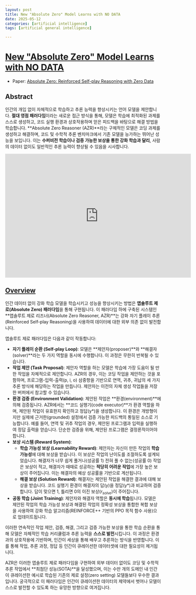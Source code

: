```yaml
---
layout: post
title: New "Absolute Zero" Model Learns with NO DATA  
date: 2025-05-12
categories: [artificial intelligence]
tags: [artificial general intelligence]

---
```




# [New "Absolute Zero" Model Learns with NO DATA](https://www.youtube.com/watch?v=CqdqZNqljdI)

* Paper: [Absolute Zero: Reinforced Self-play Reasoning with Zero Data](https://arxiv.org/abs/2505.03335)

## Abstract

인간의 개입 없이 자체적으로 학습하고 추론 능력을 향상시키는 언어 모델을 제안합니다.  **절대 영점 패러다임**이라는 새로운 접근 방식을 통해, 모델은 학습에 최적화된 과제를 스스로 생성하고, 코드 실행 환경과 상호작용하며 얻은 피드백을 바탕으로 해결 방법을 학습합니다.  **Absolute Zero Reasoner (AZR)**라는 구체적인 모델은 코딩 과제를 생성하고 해결하며, 코드 및 수학적 추론 벤치마크에서 기존 모델을 능가하는 뛰어난 성능을 보입니다.  이는 **수퍼비전 학습이나 검증 가능한 보상을 통한 강화 학습과 달리**, 사람의 데이터 없이도 일반적인 추론 능력이 향상될 수 있음을 시사합니다.

<iframe width="600" height="400" src="https://www.youtube.com/embed/CqdqZNqljdI?si=1wJ8G3OhXgj4B2IN" title="YouTube video player" frameborder="0" allow="accelerometer; autoplay; clipboard-write; encrypted-media; gyroscope; picture-in-picture; web-share" referrerpolicy="strict-origin-when-cross-origin" allowfullscreen></iframe>

## [Overview](https://notebooklm.google.com/notebook/298b4fc1-e594-4a72-b4e6-980fd25acf75/audio)

인간 데이터 없이 강화 학습 모델을 학습시키고 성능을 향상시키는 방법은 **앱솔루트 제로(Absolute Zero) 패러다임**을 통해 구현됩니다. 이 패러다임 하에 구축된 시스템인 **앱솔루트 제로 리즈너(Absolute Zero Reasoner, AZR)**는 강화 자기 플레이 추론(Reinforced Self-play Reasoning)을 사용하여 데이터에 대한 외부 의존 없이 발전합니다.

앱솔루트 제로 패러다임은 다음과 같이 작동합니다:

*   **자기 플레이 순환 (Self-play Loop)**: 모델은 **제안자(proposer)**와 **해결자(solver)**라는 두 가지 역할을 동시에 수행합니다. 이 과정은 무한히 반복될 수 있습니다.
*   **작업 제안 (Task Proposal)**: 제안자 역할을 하는 모델은 학습에 가장 도움이 될 만한 작업을 자체적으로 제안합니다. AZR의 경우, 이는 코딩 작업을 제안하는 것을 포함하며, 프로그램-입력-출력(p, i, o) 삼중항을 기반으로 연역, 귀추, 귀납의 세 가지 추론 방식에 해당하는 작업을 만듭니다. 제안자는 이전의 자체 생성 작업들을 저장한 버퍼에서 참고할 수 있습니다.
*   **환경 검증 (Environment Validation)**: 제안된 작업은 **환경(environment)**에 의해 검증됩니다. AZR에서는 **코드 실행기(code executor)**가 환경 역할을 하며, 제안된 작업이 유효한지 확인하고 정답(y\*)을 생성합니다. 이 환경은 개방형이지만 실제에 근거한(grounded) 설정에서 검증 가능한 피드백의 통일된 소스로 기능합니다. 예를 들어, 연역 및 귀추 작업의 경우, 제안된 프로그램과 입력을 실행하여 정답 출력을 얻습니다. 단순한 검증을 위해, 제안된 프로그램은 결정론적이어야 합니다.
*   **보상 시스템 (Reward System)**:
    *   **학습 가능성 보상 (Learnability Reward)**: 제안자는 자신이 만든 작업의 **학습 가능성**에 대해 보상을 받습니다. 이 보상은 작업의 난이도를 조절하도록 설계되었습니다. 해결자가 너무 쉽게 풀거나(성공률 1) 전혀 풀 수 없는(성공률 0) 작업은 보상이 적고, 해결자가 때때로 성공하는 **적당히 어려운 작업**에 가장 높은 보상이 주어집니다. 이는 해결자의 예상 성공률을 기반으로 계산됩니다.
    *   **해결 보상 (Solution Reward)**: 해결자는 제안된 작업을 해결한 결과에 대해 보상을 받습니다. 코드 실행기 환경이 해결자의 답(y)을 정답(y\*)과 비교하여 검증합니다. 답이 맞으면 1, 틀리면 0의 이진 보상($r_{solve}$)이 주어집니다.
*   **공동 학습 (Joint Training)**: 제안자와 해결자 역할은 **동시에 학습**됩니다. 모델은 제안된 작업의 학습 가능성 보상과 해결된 작업의 정확성 보상을 통합한 복합 보상을 사용하여 강화 학습 알고리즘(REINFORCE++ 기반의 PPO 목적 함수 사용)으로 업데이트됩니다.

이러한 연속적인 작업 제안, 검증, 해결, 그리고 검증 가능한 보상을 통한 학습 순환을 통해 모델은 자체적인 학습 커리큘럼과 추론 능력을 **스스로 발전**시킵니다. 이 과정은 환경과의 상호작용에 기반하며, 인간이 세상을 통해 배우고 추론하는 방식을 반영합니다. 이를 통해 작업, 추론 과정, 정답 등 인간이 큐레이션한 데이터셋에 대한 필요성이 제거됩니다.

AZR은 이러한 앱솔루트 제로 패러다임을 구현하여 외부 데이터 없이도 코딩 및 수학적 추론 작업에서 **최첨단 성능(SOTA)**을 달성했으며, 이는 수만 개의 도메인 내 인간이 큐레이션한 예시로 학습된 기존의 제로 설정(zero setting) 모델들보다 우수한 결과입니다. 궁극적으로 이 패러다임은 인간이 큐레이션한 데이터의 제약에서 벗어나 모델이 스스로 발전할 수 있도록 하는 유망한 방향으로 여겨집니다.